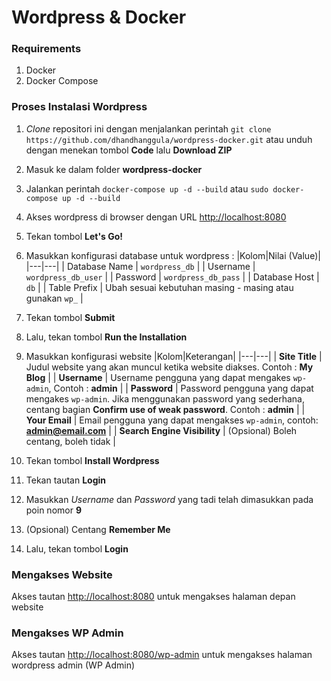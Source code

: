 # Wordpress & Docker

### Requirements
1. Docker
2. Docker Compose

### Proses Instalasi Wordpress
1. _Clone_ repositori ini dengan menjalankan perintah `git clone https://github.com/dhandhanggula/wordpress-docker.git` atau unduh dengan menekan tombol **Code** lalu **Download ZIP**
2. Masuk ke dalam folder **wordpress-docker**
3. Jalankan perintah `docker-compose up -d --build` atau `sudo docker-compose up -d --build`
4. Akses wordpress di browser dengan URL [http://localhost:8080](http://localhost:8080)
5. Tekan tombol **Let's Go!**
6. Masukkan konfigurasi database untuk wordpress :
   |Kolom|Nilai (Value)|
   |---|---|
   | Database Name | `wordpress_db` |
   | Username | `wordpress_db_user` |
   | Password | `wordpress_db_pass` |
   | Database Host | `db` |
   | Table Prefix | Ubah sesuai kebutuhan masing - masing atau gunakan `wp_` |

6. Tekan tombol **Submit**
7. Lalu, tekan tombol **Run the Installation**
8. Masukkan konfigurasi website
   |Kolom|Keterangan|
   |---|---|
   | **Site Title** | Judul website yang akan muncul ketika website diakses. Contoh : **My Blog** |
   | **Username** | Username pengguna yang dapat mengakes `wp-admin`, Contoh : **admin** |
   | **Password** | Password pengguna yang dapat mengakes `wp-admin`. Jika menggunakan password yang sederhana, centang bagian **Confirm use of weak password**. Contoh : **admin** |
   | **Your Email** | Email pengguna yang dapat mengakses `wp-admin`, contoh: **admin@email.com** |
   | **Search Engine Visibility** | (Opsional) Boleh centang, boleh tidak |
9. Tekan tombol **Install Wordpress**
10. Tekan tautan **Login**
11. Masukkan _Username_ dan _Password_ yang tadi telah dimasukkan pada poin nomor **9**
12. (Opsional) Centang **Remember Me**
13. Lalu, tekan tombol **Login**

### Mengakses Website

Akses tautan [http://localhost:8080](http://localhost:8080) untuk mengakses halaman depan website

### Mengakses WP Admin

Akses tautan [http://localhost:8080/wp-admin](http://localhost:8080/wp-admin) untuk mengakses halaman wordpress admin (WP Admin)
